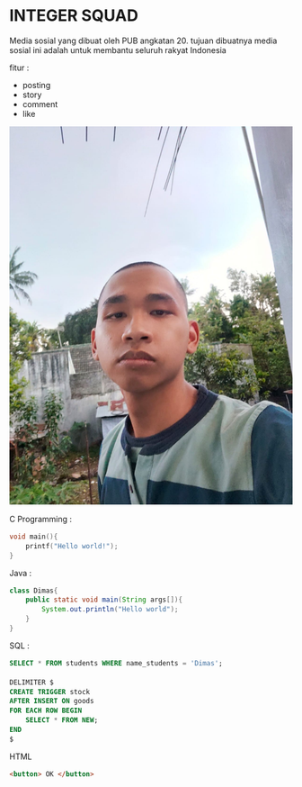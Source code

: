# INTEGER SQUAD

Media sosial yang dibuat oleh PUB angkatan 20.
tujuan dibuatnya media sosial ini adalah untuk
membantu seluruh rakyat Indonesia

fitur :
- posting
- story
- comment
- like 

![](abstract.jpg)


C Programming :
```c
void main(){
    printf("Hello world!");
}
```


Java :
```java
class Dimas{
    public static void main(String args[]){
        System.out.println("Hello world");
    }
}

```

SQL :
```sql
SELECT * FROM students WHERE name_students = 'Dimas';

DELIMITER $
CREATE TRIGGER stock
AFTER INSERT ON goods
FOR EACH ROW BEGIN
    SELECT * FROM NEW;
END
$

```

HTML
```html
<button> OK </button> 
```